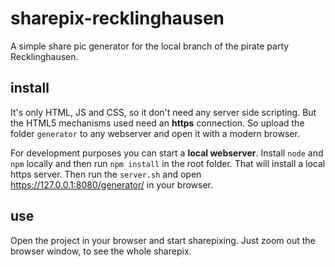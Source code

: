 # sharepix-recklinghausen

A simple share pic generator for the local branch of the pirate party Recklinghausen.

## install

It's only HTML, JS and CSS, so it don't need any server side scripting. But the HTML5 
mechanisms used need an **https** connection. So upload the folder `generator` to any 
webserver and open it with a modern browser.

For development purposes you can start a **local webserver**. Install `node` and `npm` 
locally and then run `npm install` in the root folder. That will install a local 
https server. Then run the `server.sh` and open https://127.0.0.1:8080/generator/ in 
your browser.

## use

Open the project in your browser and start sharepixing. Just zoom out the browser
window, to see the whole sharepix.
